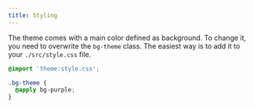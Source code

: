 ```yaml
---
title: Styling
---
```


The theme comes with a main color defined as background. To change it, you need
to overwrite the `bg-theme` class. The easiest way is to add it to your
`./src/style.css` file.


```scss
@import 'theme:style.css';

.bg-theme {
  @apply bg-purple;
}

```
